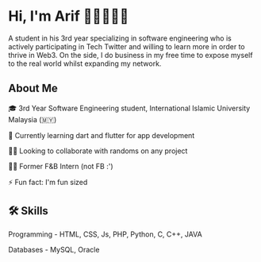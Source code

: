 # Hi, I'm Arif 👋🏽👨🏽‍💻

A student in his 3rd year specializing in software engineering who is
actively participating in Tech Twitter and willing to
learn more in order to thrive in Web3. On the side, I
do business in my free time to expose myself to the
real world whilst expanding my network.


## About Me
🎓 3rd Year Software Engineering student, International Islamic University Malaysia (🇲🇾)

🧠 Currently learning dart and flutter for app development

👯‍♀️ Looking to collaborate with randoms on any project 

🙇🏽 Former F&B Intern (not FB :') 

⚡️ Fun fact: I'm fun sized


## 🛠 Skills
Programming - HTML, CSS, Js, PHP, Python, C, C++, JAVA

Databases - MySQL, Oracle

<!--
**arifm0hd/arifm0hd** is a ✨ _special_ ✨ repository because its `README.md` (this file) appears on your GitHub profile.

#Saya Husyairi, Nice to meet you
Here are some ideas to get you started:

- 🔭 I’m currently working on ...
- 🌱 I’m currently learning ...
- 👯 I’m looking to collaborate on ...
- 🤔 I’m looking for help with ...
- 💬 Ask me about ...
- 📫 How to reach me: ...
- 😄 Pronouns: ...
- ⚡ Fun fact: ...
-->
